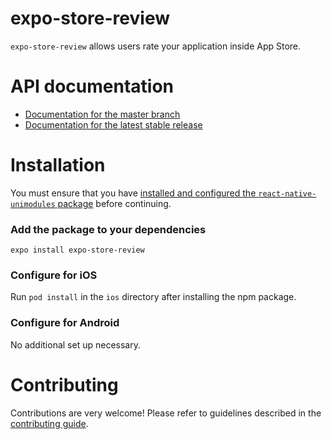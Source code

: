 # expo-store-review

`expo-store-review` allows users rate your application inside App Store.

# API documentation

- [Documentation for the master branch](https://github.com/expo/expo/blob/master/docs/pages/versions/unversioned/sdk/storereview.md)
- [Documentation for the latest stable release](https://docs.expo.io/versions/latest/sdk/storereview/)

# Installation

You must ensure that you have [installed and configured the `react-native-unimodules` package](https://github.com/unimodules/react-native-unimodules) before continuing.

### Add the package to your dependencies

```
expo install expo-store-review
```

### Configure for iOS

Run `pod install` in the `ios` directory after installing the npm package.

### Configure for Android

No additional set up necessary.

# Contributing

Contributions are very welcome! Please refer to guidelines described in the [contributing guide]( https://github.com/expo/expo#contributing).
